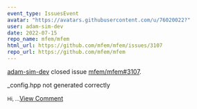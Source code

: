 ```yaml
---
event_type: IssuesEvent
avatar: "https://avatars.githubusercontent.com/u/76020022?"
user: adam-sim-dev
date: 2022-07-15
repo_name: mfem/mfem
html_url: https://github.com/mfem/mfem/issues/3107
repo_url: https://github.com/mfem/mfem
---
```


<a href='https://github.com/adam-sim-dev' target='_blank'>adam-sim-dev</a> closed issue <a href='https://github.com/mfem/mfem/issues/3107' target='_blank'>mfem/mfem#3107</a>.

<p>_config.hpp not generated correctly</p><small>Hi,...</small><a href='https://github.com/mfem/mfem/issues/3107' target='_blank'>View Comment</a>